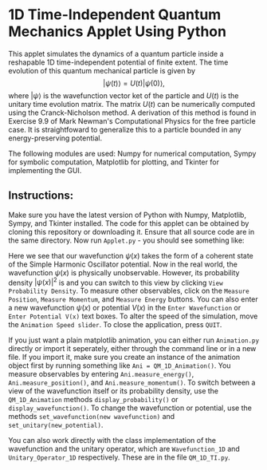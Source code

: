 # 1D Time-Independent Quantum Mechanics Applet Using Python

This applet simulates the dynamics of a quantum particle inside a reshapable 1D time-independent potential of finite extent. The time evolution of this quantum mechanical particle is given by
$$| \psi(t) \rangle = U(t)| \psi(0) \rangle, $$
where $| \psi \rangle$ is the wavefunction vector ket of the particle and $U(t)$ is the unitary time evolution matrix. The matrix $U(t)$ can be numerically computed using the Cranck-Nicholson method. A derivation of this method is found in Exercise 9.9 of Mark Newman's Computational Physics for the free particle case. It is straightfoward to generalize this to a particle bounded in any energy-preserving potential.

The following modules are used: Numpy for numerical computation, Sympy for symbolic computation, Matplotlib for plotting, and Tkinter for implementing the GUI.

## Instructions:

Make sure you have the latest version of Python with Numpy, Matplotlib, Sympy, and Tkinter installed. The code for this applet can be obtained by cloning this repository or downloading it. Ensure that all source code are in the same directory. Now run `Applet.py` - you should see something like:

Here we see that our wavefunction $\psi(x)$ takes the form of a coherent state of the Simple Harmonic Oscillator potential. Now in the real world, the wavefunction $\psi(x)$ is physically unobservable. However, its probability density $|\psi(x)|^2$ is and you can switch to this view by clicking `View Probability Density`. To measure other observables, click on the `Measure Position`, `Measure Momentum`, and `Measure Energy` buttons. You can also enter a new wavefunction $\psi(x)$ or potential $V(x)$ in the `Enter Wavefunction` or `Enter Potential V(x)` text boxes. To alter the speed of the simulation, move the `Animation Speed slider`. To close the application, press `QUIT`.

If you just want a plain matplotlib animation, you can either run `Animation.py` directly or import it seperately, either through the command line or in a new file. If you import it, make sure you create an instance of the animation object first by running something like `Ani = QM_1D_Animation()`. You measure observables by entering `Ani.measure_energy()`, `Ani.measure_position()`, and `Ani.measure_momentum()`. To switch between a view of the wavefunction itself or its probability density, use the `QM_1D_Animation` methods `display_probability()` or `display_wavefunction()`. To change the wavefunction or potential, use the methods `set_wavefunction(new wavefunction)` and `set_unitary(new_potential)`.

You can also work directly with the class implementation of the wavefunction and the unitary operator, which are `Wavefunction_1D` and `Unitary_Operator_1D` respectively. These are in the file `QM_1D_TI.py`.

